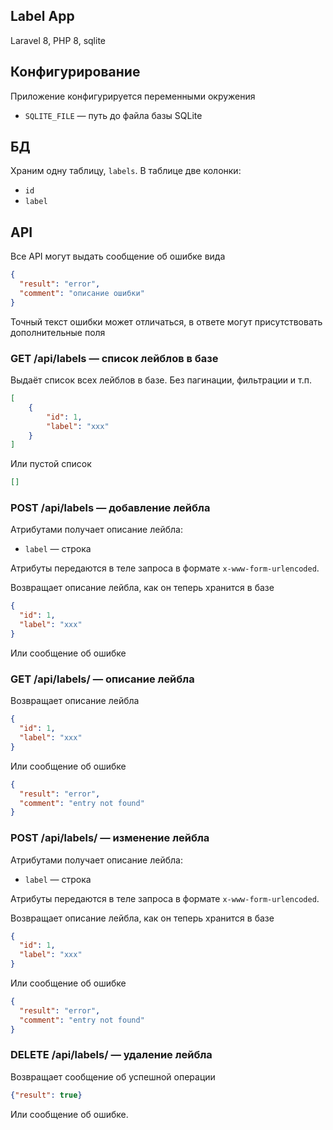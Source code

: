 ## Label App

Laravel 8, PHP 8, sqlite

## Конфигурирование

Приложение конфигурируется переменными окружения

- `SQLITE_FILE` — путь до файла базы SQLite

## БД

Храним одну таблицу, `labels`. В таблице две колонки:

- `id`
- `label`

## API

Все API могут выдать сообщение об ошибке вида

```json
{
  "result": "error",
  "comment": "описание ошибки"
}
```

Точный текст ошибки может отличаться, в ответе могут присутствовать дополнительные поля

### GET /api/labels — список лейблов в базе

Выдаёт список всех лейблов в базе. Без пагинации, фильтрации и т.п.

```json
[
    {
        "id": 1, 
        "label": "xxx"
    }
]
```
Или пустой список

```json
[]
```


### POST /api/labels — добавление лейбла

Атрибутами получает описание лейбла:

- `label` — строка

Атрибуты передаются в теле запроса в формате `x-www-form-urlencoded`.

Возвращает описание лейбла, как он теперь хранится в базе

```json
{
  "id": 1,
  "label": "xxx"
}
```

Или сообщение об ошибке

### GET /api/labels/<id> — описание лейбла

Возвращает описание лейбла

```json
{
  "id": 1, 
  "label": "xxx"
}
```

Или сообщение об ошибке

```json
{
  "result": "error",
  "comment": "entry not found"
}
```

### POST /api/labels/<id> — изменение лейбла

Атрибутами получает описание лейбла:

- `label` — строка

Атрибуты передаются в теле запроса в формате `x-www-form-urlencoded`.

Возвращает описание лейбла, как он теперь хранится в базе

```json
{
  "id": 1,
  "label": "xxx"
}
```

Или сообщение об ошибке

```json
{
  "result": "error",
  "comment": "entry not found"
}
```

### DELETE /api/labels/<id> — удаление лейбла

Возвращает сообщение об успешной операции

```json
{"result": true}
```

Или сообщение об ошибке.
